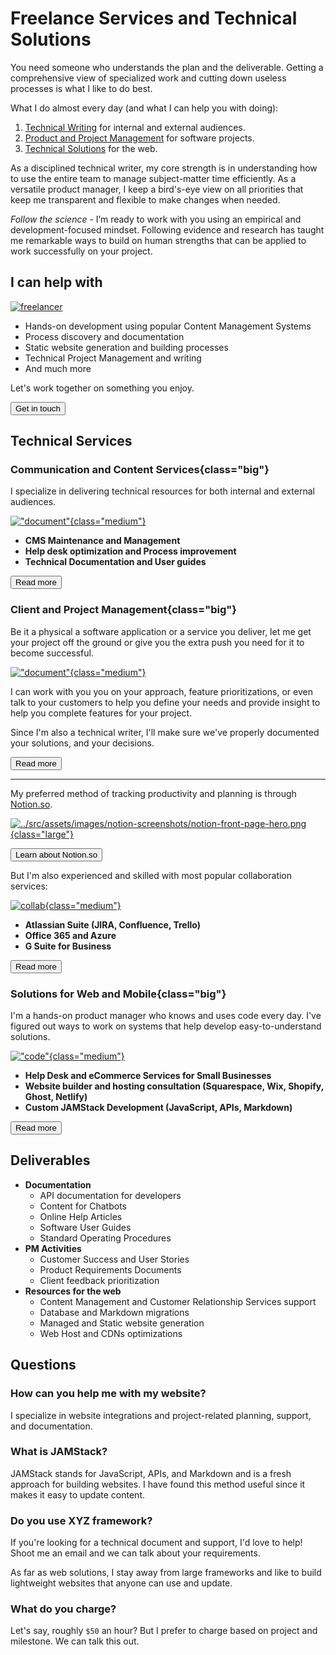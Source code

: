 # Freelance Services and Technical Solutions

You need someone who understands the plan and the deliverable. Getting a comprehensive view of specialized work and cutting down useless processes is what I like to do best.

What I do almost every day (and what I can help you with doing):

1. [Technical Writing](/services/documentation) for internal and external audiences.
2. [Product and Project Management](/watthem/services/management) for software projects.
3. [Technical Solutions](/services/web) for the web.

As a disciplined technical writer, my core strength is in understanding how to use the entire team to manage subject-matter time efficiently. As a versatile product manager, I keep a bird's-eye view on all priorities that keep me transparent and flexible to make changes when needed.

_Follow the science_ - I’m ready to work with you using an empirical and development-focused mindset. Following evidence and research has taught me remarkable ways to build on human strengths that can be applied to work successfully on your project.

## I can help with

[![freelancer](../src/assets/freelancer.svg)](/contact#get-in-touch)

- Hands-on development using popular Content Management Systems
- Process discovery and documentation
- Static website generation and building processes
- Technical Project Management and writing
- And much more

Let's work together on something you enjoy.

<a class="link-button" href="/contact#get-in-touch"> <button>Get in touch</button></a>

## **Technical Services**

### **Communication and Content Services**{class="big"}

I specialize in delivering technical resources for both internal and external audiences.

[!["document"](../src/assets/document.svg){class="medium"}](/services/documentation)

- **CMS Maintenance and Management**
- **Help desk optimization and Process improvement**
- **Technical Documentation and User guides**

<a class="link-button" href="/services/documentation"> <button>Read more</button></a>

### **Client and Project Management**{class="big"}

Be it a physical a software application or a service you deliver, let me get your project off the ground or give you the extra push you need for it to become successful.

[!["document"](../src/assets/product.svg){class="medium"}](/services/management)

I can work with you you on your approach, feature prioritizations, or even talk to your customers to help you define your needs and provide insight to help you complete features for your project.

Since I'm also a technical writer, I'll make sure we've properly documented your solutions, and your decisions.

<a class="link-button" href="/services/management"> <button>Read more</button></a>

---

My preferred method of tracking productivity and planning is through [Notion.so](http://notion.so/).

[![../src/assets/images/notion-screenshots/notion-front-page-hero.png](../src/assets/images/notion-screenshots/notion-front-page-hero.png){class="large"}](/services/notion)

<a class="link-button" href="/services/notion"> <button>Learn about Notion.so</button></a>

But I'm also experienced and skilled with most popular collaboration services:

[![collab](../src/assets/collab.svg){class="medium"}](services)

- **Atlassian Suite (JIRA, Confluence, Trello)**
- **Office 365 and Azure**
- **G Suite for Business**

<a class="link-button" href="/services/management"> <button>Read more</button></a>

### **Solutions for Web and Mobile**{class="big"}

I'm a hands-on product manager who knows and uses code every day. I've figured out ways to work on systems that help develop easy-to-understand solutions.

[!["code"](../src/assets/code.svg){class="medium"}](/services/web)

- **Help Desk and eCommerce Services for Small Businesses**
- **Website builder and hosting consultation (Squarespace, Wix, Shopify, Ghost, Netlify)**
- **Custom JAMStack Development (JavaScript, APIs, Markdown)**

<a class="link-button" href="/services/web"><button>Read more</button></a>

## **Deliverables**

- **Documentation**
  - API documentation for developers
  - Content for Chatbots
  - Online Help Articles
  - Software User Guides
  - Standard Operating Procedures
- **PM Activities**
  - Customer Success and User Stories
  - Product Requirements Documents
  - Client feedback prioritization
- **Resources for the web**
  - Content Management and Customer Relationship Services support
  - Database and Markdown migrations
  - Managed and Static website generation
  - Web Host and CDNs optimizations

## **Questions**

### **How can you help me with my website?**

I specialize in website integrations and project-related planning, support, and documentation.

### **What is JAMStack?**

JAMStack stands for JavaScript, APIs, and Markdown and is a fresh approach for building websites. I have found this method useful since it makes it easy to update content.

### **Do you use XYZ framework?**

If you're looking for a technical document and support, I'd love to help! Shoot me an email and we can talk about your requirements.

As far as web solutions, I stay away from large frameworks and like to build lightweight websites that anyone can use and update.

### **What do you charge?**

Let's say, roughly `$50` an hour? But I prefer to charge based on project and milestone. We can talk this out.
